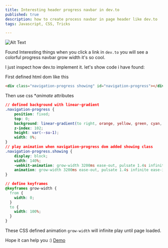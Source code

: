 ```yaml
---
title: Interesting header progress navbar in dev.to
published: true
description: how to create process navbar in page header like dev.to
tags: Javascript, CSS, Tricks

---
```


![Alt Text](https://dev-to-uploads.s3.amazonaws.com/i/mdk0wauafk53gglix1xm.jpg)


Found Interesting things when you click a link in `dev.to`  you will see a colorful progress navbar grow width it's so cool.

I just inspect how dev.to implement it. let's show code i have found:

First defined html dom like this

```html
<div class="navigation-progress showing" id="navigation-progress"></div>
```

Then use css **animate* attributes

```css
// defined background with linear-gradient 
.navigation-progress {
    position: fixed;
    top: 0;
    background: linear-gradient(to right, orange, yellow, green, cyan, blue, violet);
    z-index: 102;
    height: var(--su-1);
    width: 0%;
}
// play animation when navigation-progress dom added showing class
.navigation-progress.showing {
    display: block;
    width: 140%;
    -webkit-animation: grow-width 3200ms ease-out, pulsate 1.4s infinite ease-in-out;
    animation: grow-width 3200ms ease-out, pulsate 1.4s infinite ease-in-out;
}

// define keyframes
@keyframes grow-width {
  from {
    width: 0;
  }
  to {
    width: 100%;
  }
}
```

These CSS defined animation `grow-width` will infinite play until page loaded.

Hope it can help you :)  [Demo](https://codepen.io/ihavecoke/pen/yLeOOzP) 


